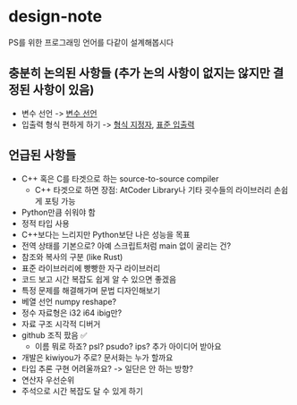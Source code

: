# design-note

PS를 위한 프로그래밍 언어를 다같이 설계해봅시다

## 충분히 논의된 사항들 (추가 논의 사항이 없지는 않지만 결정된 사항이 있음)

- 변수 선언 -> [변수 선언](./syntax/variable-declaration.md)
- 입출력 형식 편하게 하기 -> [형식 지정자](./syntax/format-specifier.md), [표준 입출력](./syntax/stdio.md)

## 언급된 사항들

- C++ 혹은 C를 타겟으로 하는 source-to-source compiler
  - C++ 타겟으로 하면 장점: AtCoder Library나 기타 굇수들의 라이브러리 손쉽게 포팅 가능
- Python만큼 쉬워야 함
- 정적 타입 사용
- C++보다는 느리지만 Python보단 나은 성능을 목표
- 전역 상태를 기본으로? 아예 스크립트처럼 main 없이 굴리는 건?
- 참조와 복사의 구분 (like Rust)
- 표준 라이브러리에 빵빵한 자구 라이브러리
- 코드 보고 시간 복잡도 쉽게 알 수 있으면 좋겠음
- 특정 문제를 해결해가며 문법 디자인해보기
- 베열 선언 numpy reshape?
- 정수 자료형은 i32 i64 ibig만?
- 자료 구조 시각적 디버거
- github 조직 팠음 :white_check_mark:
  - 이름 뭐로 하죠? psl? psudo? ips? 추가 아이디어 받아요
- 개발은 kiwiyou가 주로? 문서화는 누가 할까요
- 타입 추론 구현 어려울까요? -> 일단은 안 하는 방향?
- 연산자 우선순위
- 주석으로 시간 복잡도 달 수 있게 하기
